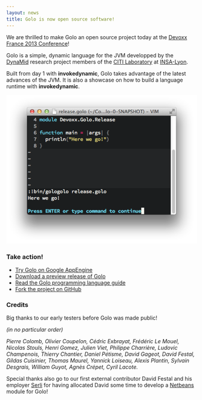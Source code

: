 ```yaml
---
layout: news
title: Golo is now open source software!
---
```


We are thrilled to make Golo an open source project today at the
[Devoxx France 2013 Conference](http://www.devoxx.fr/)!

Golo is a simple, dynamic language for the JVM developped by the [DynaMid](http://dynamid.citi-lab.fr/)
research project members of the [CITI Laboratory](http://www.citi-lab.fr/) at
[INSA-Lyon](http://www.insa-lyon.fr/).

Built from day 1 with **invokedynamic**, Golo takes advantage of the
latest advances of the JVM. It is also a showcase on how to build a language runtime with **invokedynamic**.

![Golo now open source](/images/posts/golo-opensource.png)

### Take action!

* [Try Golo on Google AppEngine](http://golo-console.appspot.com/)
* [Download a preview release of Golo](/download/)
* [Read the Golo programming language guide](/documentation/next/)
* [Fork the project on GitHub](https://github.com/golo-lang/golo-lang)


### Credits

Big thanks to our early testers before Golo was made public!

*(in no particular order)*

*Pierre Colomb, Olivier Coupelon, Cédric Exbrayat, Frédéric Le Mouel, Nicolas Stouls, Henri Gomez,
Julien Viet, Philippe Charrière, Ludovic Champenois, Thierry Chantier, Daniel Pétisme, David Gageot, 
David Festal, Gildas Cuisinier, Thomas Maurel, Yannick Loiseau, Alexis Plantin, Sylvain Desgrais, 
William Guyot, Agnès Crépet, Cyril Lacote.*

Special thanks also go to our first external contributor David Festal and his employer
[Serli](http://www.serli.com/) for having allocated David some time to develop
a [Netbeans](http://netbeans.org/) module for Golo!
